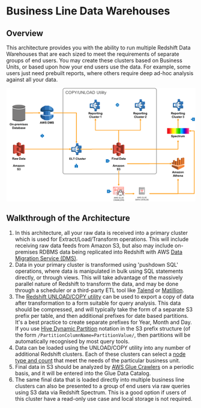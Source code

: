 # Business Line Data Warehouses

## Overview

This architecture provides you with the ability to run multiple Redshift Data Warehouses that are each sized to meet the requirements of separate groups of end users. You may create these clusters based on Business Units, or based upon how your end users use the data. For example, some users just need prebuilt reports, where others require deep ad-hoc analysis against all your data.

![Business Line Clusters](business-line-clusters.png)

## Walkthrough of the Architecture

1. In this architecture, all your raw data is received into a primary cluster which is used for Extract/Load/Transform operations. This will include receiving raw data feeds from Amazon S3, but also may include on-premises RDBMS data being replicated into Redshift with AWS [Data Migration Service (DMS)](https://aws.amazon.com/dms).
2. Data in your primary cluster is transformed using 'pushdown SQL' operations, where data is manipulated in bulk using SQL statements directly, or through views. This will take advantage of the massively parallel nature of Redshift to transform the data, and may be done through a scheduler or a third-party ETL tool like [Talend](https://aws.amazon.com/marketplace/seller-profile?id=94c7a8d1-1a64-4a59-b364-9248619fb75f) or [Matillion](https://aws.amazon.com/marketplace/pp/B010ED5YF8?qid=1524495459622&sr=0-2&ref_=srh_res_product_image).
3. The [Redshift UNLOAD/COPY utility](https://github.com/awslabs/amazon-redshift-utils/tree/master/src/UnloadCopyUtility) can be used to export a copy of data after transformation to a form suitable for query analysis. This data should be compressed, and will typically take the form of a separate S3 prefix per table, and then additional prefixes for date based partitions. It's a best practice to create separate prefixes for Year, Month and Day. If you use [Hive Dynamic Partition](https://cwiki.apache.org/confluence/display/Hive/DynamicPartitions) notation in the S3 prefix structure (of the form `/PartitionColumnName=PartitionValue/`, then partitions will be automatically recognised by most query tools.
4. Data can be loaded using the UNLOAD/COPY utility into any number of additional Redshift clusters. Each of these clusters can select a [node type and count](https://docs.aws.amazon.com/redshift/latest/mgmt/working-with-clusters.html#rs-about-clusters-and-nodes) that meet the needs of the particular business unit.
5. Final data in S3 should be analyzed by [AWS Glue Crawlers](https://docs.aws.amazon.com/glue/latest/dg/add-crawler.html) on a periodic basis, and it will be entered into the Glue Data Catalog.
6. The same final data that is loaded directly into multiple business line clusters can also be presented to a group of end users via raw queries using S3 data via Redshift Spectrum. This is a good option if users of this cluster have a read-only use case and local storage is not required.
